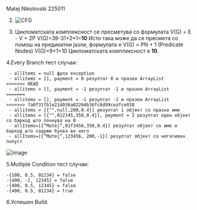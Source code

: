Matej Nikolovski 225011

2. ![CFG](https://github.com/M-Nikox/SI_2024_lab2_225011/assets/101933576/17593bf6-f2a7-4cdd-a0bd-fb05569ad87d)

3. Цикломатската комплексност се пресметува со формулата V(G) = E - V + 2P
   V(G)=39-31+2*1=**10**
   Исто така може да се пресмета со помош на предикатни јазли, формулата е V(G) = PN + 1  (Predicate Nodes)
   V(G)=9+1=10
   Цикломатската комплексност е **10**.
   
4.Every Branch тест случаи:
```
 - allItems = null фрла exception
 - allitems = [], payment = 0 резултат 0 и празен ArrayList
<<<<<<< HEAD
 - allitems = [], payment = -1 резултат -1 и празен ArrayList
=======
 - allitems = [], payment = -1 резултат -1 и празен ArrayList
>>>>>>> 7a0f31fb1e214036a02264b36fc8d99ceafce038
 - allitems = [{"",null,200,0.4}] резултат 1 објект со празно име
 - allitems = [{"",012345,350,0.4}], payment = 2 резултат еден објект со баркод што почнува на 0
 - allItems=[{“Matej”,01f3456,350,0.4}] резултат објект со име и баркод што содржи буква во него 
 - allItems=[{“Matej”,123456, 200,-1}] резултат објект со негативен попуст
```

![image](https://github.com/M-Nikox/SI_2024_lab2_225011/assets/101933576/1b329abf-9e86-4e71-97ed-37f3b3d67204)

5.Multiple Condition тест случаи:
  ```
  -{100, 0.5, 01234} = false
  -{400, -2, 12345} = false
  -{400, 0.5, 12345} = false
  -{400, 0.5, 01234} = true
  ```

6.Успешен Build.
